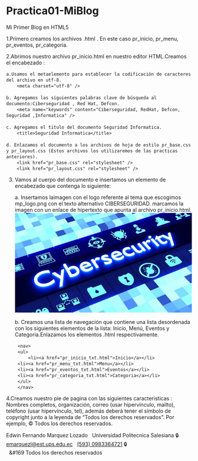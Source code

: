 # Practica01-MiBlog
Mi Primer Blog en  HTML5

1.Primero creamos los archivos .html . En este caso pr_inicio, pr_menu, pr_eventos, pr_categoria.

2.Abrimos nuestro archivo pr_inicio.html en nuestro editor HTML.Creamos el encabezado :

	a.Usamos el metaelemento para establecer la codificación de caracteres del archivo en utf-8.
		<meta charset="utf-8" />
	
	b. Agregamos las siguientes palabras clave de búsqueda al documento:Ciberseguridad , Red Hat, Defcon.
		<meta name="keywords" content="Ciberseguridad, RedHat, Defcon, Seguridad ,Informatica" />

	c. Agregamos el titulo del documento Seguridad Informatica.
		<title>Seguridad Informatica</title>

	d. Enlazamos el documento a los archivos de hoja de estilo pr_base.css y pr_layout.css (Estos archivos los utilizaremos de las practicas anteriores).
		<link href="pr_base.css" rel="stylesheet" /> 
		<link href="pr_layout.css" rel="stylesheet" />

3. Vamos al cuerpo del documento e insertamos un elemento de encabezado que contenga lo siguiente:

	a. Insertamos laimagen con el logo referente al tema que escogimos mp_logo.png con el texto alternativo CIBERSEGURIDAD. marcamos la imagen con un enlace de hipertexto que apunta al archivo pr_inicio.html.
		<a href="pr_inicio.html"><img src="pr_logo.png" alt="Ciberseguridad" /></a>

	b. Creamos una lista de navegación que contiene una lista desordenada con los siguientes elementos de la lista: Inicio, Menú,
	Eventos y Categoria.Enlazamos los elementos .html respectivamente.

		<nav>
		<ul>
    		<li><a href="pr_inicio_txt.html">Inicio</a></li>
		<li><a href="pr_menu_txt.html">Menu</a></li>
		<li><a href="pr_eventos_txt.html">Eventos</a></li>
		<li><a href="pr_categoria_txt.html">Categoria</a></li>
		</ul>
		</nav>
4.Creamos nuestro pie de pagina con las siguientes caracteristicas : 
	Nombres completos, organización, correo (usar hipervínculo, mailto), teléfono
	(usar hipervínculo, tel), además deberá tener el símbolo de copyright junto a la
	leyenda de “Todos los derechos reservados”. Por ejemplo, © Todos los derechos
	reservados.
	<footer>
	Edwin Fernando Marquez Lozado &nbsp; Universidad Politecnica Salesiana &#128274; <a href="mail:emarquezl@est.ups.edu.ec">emarquezl@est.ups.edu.ec</a> 
	&nbsp; <a href="tel: +0983364721">(593) 0983364721</a>  &#128274; <br>&nbsp;
	&#169 Todos los derechos reservados
	</footer>